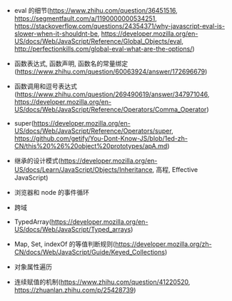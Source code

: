 * eval 的细节(https://www.zhihu.com/question/36451516, https://segmentfault.com/a/1190000000534251, https://stackoverflow.com/questions/24354371/why-javascript-eval-is-slower-when-it-shouldnt-be, https://developer.mozilla.org/en-US/docs/Web/JavaScript/Reference/Global_Objects/eval, http://perfectionkills.com/global-eval-what-are-the-options/)

* 函数表达式, 函数声明, 函数名的常量绑定(https://www.zhihu.com/question/60063924/answer/172696679)

* 函数调用和逗号表达式(https://www.zhihu.com/question/269490619/answer/347971046, https://developer.mozilla.org/en-US/docs/Web/JavaScript/Reference/Operators/Comma_Operator)

* super(https://developer.mozilla.org/en-US/docs/Web/JavaScript/Reference/Operators/super, https://github.com/getify/You-Dont-Know-JS/blob/1ed-zh-CN/this%20%26%20object%20prototypes/apA.md)

* 继承的设计模式(https://developer.mozilla.org/en-US/docs/Learn/JavaScript/Objects/Inheritance, 高程, Effective JavaScript)

* 浏览器和 node 的事件循环

* 跨域

* TypedArray(https://developer.mozilla.org/en-US/docs/Web/JavaScript/Typed_arrays)

* Map, Set, indexOf 的等值判断规则(https://developer.mozilla.org/zh-CN/docs/Web/JavaScript/Guide/Keyed_Collections)

* 对象属性遍历

* 连续赋值的机制(https://www.zhihu.com/question/41220520, https://zhuanlan.zhihu.com/p/25428739)

  
